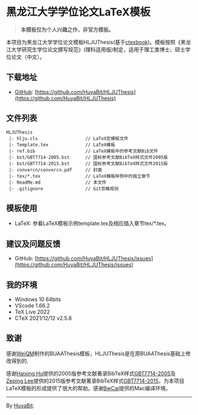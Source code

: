 # 黑龙江大学学位论文LaTeX模板

> **本模板仅为个人兴趣之作，非官方模板。**

本项目为黑龙江大学学位论文模板HLJUThesis(基于[ctexbook](https://ctan.org/pkg/ctex))。模板按照《黑龙江大学研究生学位论文撰写规范》(理科适用版)制定，适用于理工类博士、硕士学位论文（中文）。


## 下载地址

+ [GitHub](https://github.com/HuyaBit): [https://github.com/HuyaBit/HLJUThesis](https://github.com/HuyaBit/HLJUThesis)

## 文件列表

```
HLJUThesis
 |- hlju.cls                  // LaTeX宏模板文件
 |- Template.tex              // LaTeX模板
 |- ref.bib                   // LaTeX模板中的参考文献Bib文件
 |- bst/GBT7714-2005.bst      // 国标参考文献BibTeX样式文件2005版
 |- bst/GBT7714-2015.bst      // 国标参考文献BibTeX样式文件2015版
 |- convercn/convercn.pdf     // 封面
 |- tex/*.tex                 // LaTeX模板样例中的独立章节
 |- ReadMe.md                 // 本文件
 |- .gitignore                // Git忽略规则
```

## 模板使用

+ LaTeX: 参看LaTeX模板示例template.tex及相应插入章节tex/*.tex。


## 建议及问题反馈

+ GitHub: [https://github.com/HuyaBit/HLJUThesis/issues](https://github.com/HuyaBit/HLJUThesis/issues)

## 我的环境

+ Windows 10 64bits
+ VScode 1.66.2
+ TeX Live 2022
+ CTeX 2021/12/12 v2.5.8

## 致谢

感谢[WeiQM](https://weiquanmao.github.io/)制作的BUAAThesis模板，HLJUThesis是在原BUAAThesis基础上修改得到的.

感谢[Haixing Hu](https://github.com/Haixing-Hu)提供的2005版参考文献著录BibTeX样式[GBT7714-2005](https://github.com/Haixing-Hu/GBT7714-2005-BibTeX-Style)及[Zeping Lee](https://github.com/zepinglee)提供的2015版参考文献著录BibTeX样式[GBT7714-2015](https://github.com/zepinglee/gbt7714-bibtex-style)，为本项目LaTeX模板的形成提供了很大的帮助。感谢[BwCai](https://github.com/BwCai)提供的Mac编译环境。

***

By [HuyaBit](https://github.com/HuyaBit).
